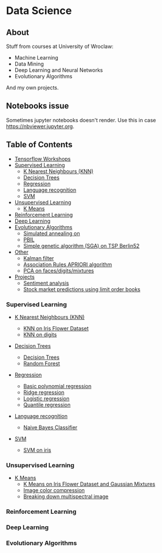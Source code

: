 # Data Science

## About
Stuff from courses at University of Wroclaw:
  * Machine Learning
  * Data Mining
  * Deep Learning and Neural Networks
  * Evolutionary Algorithms

And my own projects.

## Notebooks issue
Sometimes jupyter notebooks doesn't render.
Use this in case https://nbviewer.jupyter.org.

## Table of Contents
* [Tensorflow Workshops](NN-DL/TensorflowWorkshop)
* [Supervised Learning](#supervised-learning)
  + [K Nearest Neighbours (KNN)](Projects/KNN)
  + [Decision Trees](Projects/DECISION_TREES)
  + [Regression](Projects/REGRESSION)
  + [Language recognition](Projects/LANGUAGE_RECOGNITION)
  + [SVM](Projects/SVM)
* [Unsupervised Learning](#unsupervised-learning)
  + [K Means](Projects/KMEANS)
* [Reinforcement Learning](#reinforcement-learning)
* [Deep Learning](#deep-learning)
* [Evolutionary Algorithms](#evolutionary-algorithms)
    + [Simulated annealing on](#)
    + [PBIL](#)
    + [Simple genetic algorithm (SGA) on TSP Berlin52](#)
* [Other](#other)
  + [Kalman filter](Projects/KALMAN_FILTER/kalman_filter.ipynb)
  + [Association Rules APRIORI algorithm](Projects/APRIORI/APRIORI.ipynb)
  + [PCA on faces/digits/mixtures](Projects/PCA)
* [Projects](#projects)
  + [Sentiment analysis](https://github.com/TheFebrin/Sentiment-Analysis)
  + [Stock market predictions using limit order books](https://github.com/TheFebrin/LimitOrderBook)


### Supervised Learning
* [K Nearest Neighbours (KNN)](Projects/KNN)
  + [KNN on Iris Flower Dataset](Projects/KNN/KNN_iris.ipynb)
  + [KNN on digits](Projects/KNN/KNN_digits.ipynb)

* [Decision Trees](Projects/DECISION_TREES)
  + [Decision Trees](Projects/DECISION_TREES/Decision_trees.ipynb)
  + [Random Forest](Projects/DECISION_TREES/Random_forest.ipynb)

* [Regression](Projects/REGRESSION)
  + [Basic polynomial regression](Projects/REGRESSION/linear_regression.ipynb)
  + [Ridge regression](Projects/REGRESSION/ridge_regression.ipynb)
  + [Logistic regression](Projects/REGRESSION/logistic_regression.ipynb)
  + [Quantile regression](Projects/REGRESSION/quantile_regression.ipynb)

* [Language recognition](Projects/LANGUAGE_RECOGNITION)
  + [Naive Bayes Classifier](Projects/LANGUAGE_RECOGNITION/naive_bayes_classifier.ipynb)

* [SVM](Projects/SVM)
  + [SVM on iris](Projects/LANGUAGE_RECOGNITION/svm_iris.ipynb)

### Unsupervised Learning
* [K Means](Projects/KMEANS)
  + [K Means on Iris Flower Dataset and Gaussian Mixtures](Projects/KMEANS/KMEANS_iris.ipynb)
  + [Image color compression](Projects/KMEANS/Image_compression.ipynb)
  + [Breaking down multispectral image](Projects/KMEANS/multispectral_image.ipynb)
### Reinforcement Learning

### Deep Learning

### Evolutionary Algorithms
